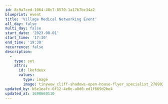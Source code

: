 ```yaml
---
id: 8c9a7ced-1064-40c7-8570-1a17b7bc34a2
blueprint: event
title: 'Village Medical Networking Event'
all_day: false
multi_day: false
start_date: '2023-08-01'
start_time: '17:30'
end_time: '19:30'
recurrence: false
description:
  -
    type: set
    attrs:
      id: lkofdeux
      values:
        type: image
        image: tinywow_cliff-shadows-open-house-flyer_specialist_27899296_1.jpg
updated_by: b5e1eafc-6f12-4e0e-a8d0-ed1f669d2be4
updated_at: 1690660110
---
```

